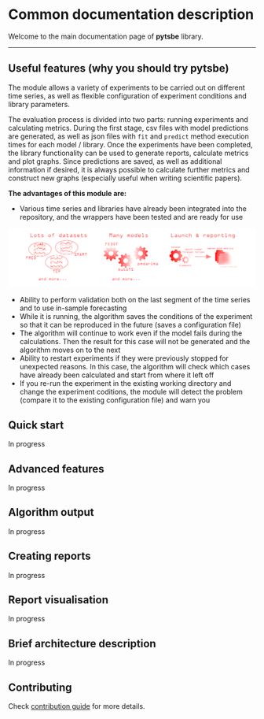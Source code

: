 # Common documentation description 

Welcome to the main documentation page of **pytsbe** library. 

---

## Useful features (why you should try pytsbe)

The module allows a variety of experiments to be carried 
out on different time series, as well as flexible configuration
of experiment conditions and library parameters.

The evaluation process is divided into two parts: running
experiments and calculating metrics. During the first stage,
csv files with model predictions are generated, 
as well as json files with `fit` and `predict` method execution times for 
each model / library. Once the experiments have been completed, the library 
functionality can be used to generate reports, calculate metrics and plot
graphs. Since predictions are saved, as well as additional information if desired, 
it is always possible to calculate further metrics and construct new graphs (especially useful
when writing scientific papers).


**The advantages of this module are:**
- Various time series and libraries have already been integrated into 
  the repository, and the wrappers have been tested and are ready for use

<img src="./images/features_1.png" width="700"/> 

- Ability to perform validation both on the last segment 
  of the time series and to use in-sample forecasting
- While it is running, the algorithm saves the conditions of the experiment
  so that it can be reproduced in the future (saves a configuration file) 
- The algorithm will continue to work even if the model fails during the calculations. 
  Then the result for this case will not be generated and the algorithm moves on to the next 
- Ability to restart experiments if they were previously stopped 
  for unexpected reasons. In this case, the algorithm will check which cases have already been calculated and start from where it left off
- If you re-run the experiment in the existing working directory and change the experiment coditions, the module will detect the problem
  (compare it to the existing configuration file) and warn you

## Quick start

In progress

## Advanced features

In progress

## Algorithm output 

In progress

## Creating reports

In progress 

## Report visualisation

In progress 

## Brief architecture description

In progress

## Contributing

Check [contribution guide](contributing.md) for more details.